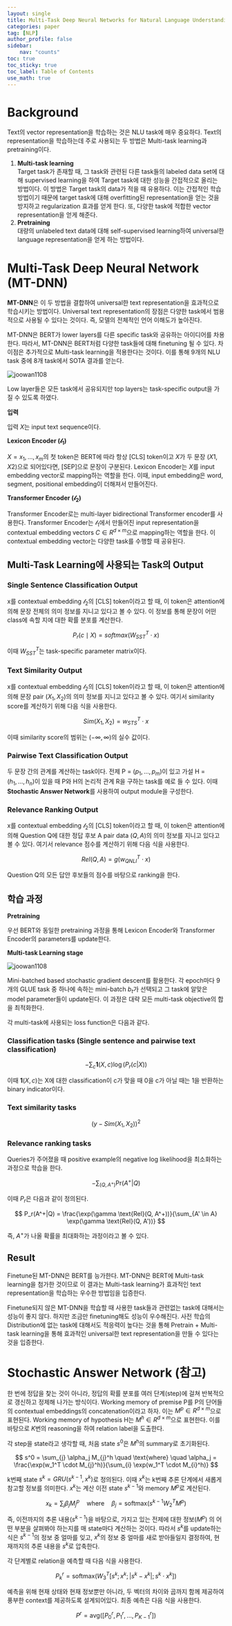 ```yaml
---
layout: single
title: Multi-Task Deep Neural Networks for Natural Language Understanding 리뷰
categories: paper
tag: [NLP]
author_profile: false
sidebar:
    nav: "counts"
toc: true
toc_sticky: true
toc_label: Table of Contents
use_math: true
---  
```


# Background  
  
Text의 vector representation을 학습하는 것은 NLU task에 매우 중요하다. Text의 representation을 학습하는데 주로 사용되는 두 방법은 Multi-task learning과 pretraining이다.  
  
1. **Multi-task learning**  
Target task가 존재할 때, 그 task와 관련된 다른 task들의 labeled data set에 대해 supervised learning을 하여 Target task에 대한 성능을 간접적으로 올리는 방법이다. 이 방법은 Target task의 data가 적을 때 유용하다. 이는 간접적인 학습 방법이기 때문에 target task에 대해 overfitting된 representation을 얻는 것을 방지하고 regularization 효과를 얻게 한다. 또, 다양한 task에 적합한 vector representation을 얻게 해준다.  
2. **Pretraining**  
대량의 unlabeled text data에 대해 self-supervised learning하여 universal한 language representation을 얻게 하는 방법이다.  
  
  
# Multi-Task Deep Neural Network (MT-DNN)  
**MT-DNN**은 이 두 방법을 결합하여 universal한 text representation을 효과적으로 학습시키는 방법이다. Universal text representation의 장점은 다양한 task에서 범용적으로 사용될 수 있다는 것이다. 즉, 모델의 전체적인 언어 이해도가 높아진다.  
  
MT-DNN은 BERT가 lower layers를 다른 specific task와 공유하는 아이디어를 차용한다. 따라서, MT-DNN은 BERT처럼 다양한 task들에 대해 finetuning 될 수 있다. 차이점은 추가적으로 Multi-task learning을 적용한다는 것이다. 이를 통해 9개의 NLU task 중에 8개 task에서 SOTA 결과를 얻는다.  
  
![joowan1108]({{site.url}}/images/papers/mtdnn/mtdnn.PNG)  
  
Low layer들은 모든 task에서 공유되지만 top layers는 task-specific output을 가질 수 있도록 하였다.  
  
**입력**

입력 $X$는 input text sequence이다.  

**Lexicon Encoder ($\mathcal {l_1}$)**

$X = {x_1, ..., x_m}$의 첫 token은 BERT에 따라 항상 [CLS] token이고 $X$가 두 문장 ($X1, X2$)으로 되어있다면, [SEP]으로 문장이 구분된다. Lexicon Encoder는 $X$를 input embedding vector로 mapping하는 역할을 한다. 이때, input embedding은 word, segment, positional embedding이 더해져서 만들어진다.

**Transformer Encoder ($\mathcal {l_2}$)**

Transformer Encoder로는 multi-layer bidirectional Transformer encoder를 사용한다. Transformer Encoder는 $\mathcal {l_1}$에서 만들어진 input representation을 contextual embedding vectors $C \in R^{d \times m}$으로 mapping하는 역할을 한다. 이 contextual embedding vector는 다양한 task를 수행할 때 공유된다. 

## Multi-Task Learning에 사용되는 Task의 Output

### Single Sentence Classification Output

x를 contextual embedding $\mathcal {l_2}$의 [CLS] token이라고 할 때, 이 token은 attention에 의해 문장 전체의 의미 정보를 지니고 있다고 볼 수 있다. 이 정보를 통해 문장이 어떤 class에 속할 지에 대한 확률 분포를 계산한다.

$$
P_r(c \mid X) = softmax(W_{SST}^T \cdot x)
$$ 

이때 $W_{SST}^T$는 task-specific parameter matrix이다.

### Text Similarity Output

x를 contextual embedding $\mathcal {l_2}$의 [CLS] token이라고 할 때, 이 token은 attention에 의해 문장 pair ($X_1, X_2$)의 의미 정보를 지니고 있다고 볼 수 있다. 여기서 similarity score를 계산하기 위해 다음 식을 사용한다. 

$$
Sim(X_1, X_2) = w_{STS}^T \cdot x
$$

이때 similarity score의 범위는 $(-\infty , \infty)$의 실수 값이다.
 
### Pairwise Text Classification Output

두 문장 간의 관계를 계산하는 task이다. 전제 P = ($p_1, ... , p_m$)이 있고 가설 H = ($h_1, ... , h_n$)이 있을 때 P와 H의 논리적 관계 R을 구하는 task를 예로 들 수 있다. 이때 **Stochastic Answer Network**를 사용하여 output module을 구성한다.  

### Relevance Ranking Output

x를 contextual embedding $\mathcal {l_2}$의 [CLS] token이라고 할 때, 이 token은 attention에 의해 Question Q에 대한 정답 후보 A pair data  ($Q, A$)의 의미 정보를 지니고 있다고 볼 수 있다. 여기서 relevance 점수를 계산하기 위해 다음 식을 사용한다.

$$
Rel(Q, A) = g(w_{QNLI}^T \cdot x)
$$

Question Q의 모든 답안 후보들의 점수를 바탕으로 ranking을 한다.


## 학습 과정
**Pretraining**

우선 BERT와 동일한 pretraining 과정을 통해 Lexicon Encoder와 Transformer Encoder의 parameters를 update한다. 

**Multi-task Learning stage**

![joowan1108]({{site.url}}/images/papers/mtdnn/train.PNG)  

Mini-batched based stochastic gradient descent를 활용한다. 각 epoch마다 9개의 GLUE task 중 하나에 속하는 mini-batch $b_t$가 선택되고 그 task에 알맞은 model parameter들이 update된다. 이 과정은 대략 모든 multi-task objective의 합을 최적화한다. 

각 multi-task에 사용되는 loss function은 다음과 같다.

### Classification tasks (Single sentence and pairwise text classification)

$$
-\sum_{c} \mathbf{1} (X, c) \log(P_r(c|X))
$$

이때 $\mathbf{1} (X, c)$는 X에 대한 classification이 c가 맞을 때 0을 c가 아닐 때는 1을 반환하는 binary indicator이다.

### Text similarity tasks

$$
(y - Sim(X_1, X_2))^2
$$

### Relevance ranking tasks

Queries가 주어졌을 때 positive example의 negative log likelihood을 최소화하는 과정으로 학습을 한다.

$$
-\sum_{(Q, A^+)} \text{Pr}(A^+|Q)
$$

이때 $P_r$은 다음과 같이 정의된다.

$$
P_r(A^+|Q) = \frac{\exp(\gamma \text{Rel}(Q, A^+))}{\sum_{A' \in A} \exp(\gamma \text{Rel}(Q, A'))}
$$

즉, $A^+$가 나올 확률을 최대화하는 과정이라고 볼 수 있다.

## Result
Finetune된 MT-DNN은 BERT를 능가한다. MT-DNN은 BERT에 Multi-task learning을 첨가한 것이므로 이 결과는  Multi-task learning가 효과적인 text representation을 학습하는 우수한 방법임을 입증한다.

Finetune되지 않은 MT-DNN을 학습할 때 사용한 task들과 관련없는 task에 대해서는 성능이 좋지 않다. 하지만 조금만 finetuning해도 성능이 우수해진다. 사전 학습의 Distribution에 없는 task에 대해서도 적응력이 높다는 것을 통해 Pretrain + Multi-task learning을 통해 효과적인 universal한 text representation을 만들 수 있다는 것을 입증한다.


# Stochastic Answer Network (참고)
한 번에 정답을 찾는 것이 아니라, 정답의 확률 분포를 여러 단계(step)에 걸쳐 반복적으로 갱신하고 정제해 나가는 방식이다. Working memory of premise P를 P의 단어들의 contextual embeddings의 concatenation이라고 하자. 이는 $M^p \in R^{d \times m}$으로 표현된다. Working memory of hypothesis H는 $M^h \in R^{d \times m}$으로 표현한다. 이를 바탕으로 $K$번의 reasoning을 하여 relation label을 도출한다. 

각 step을 state라고 생각할 때, 처음 state $s^0$은 $M^h$의 summary로 초기화된다.

$$
s^0 = \sum_{j} \alpha_j M_{j}^h \quad \text{where} \quad \alpha_j = \frac{\exp(w_1^T \cdot M_{j}^h)}{\sum_{i} \exp(w_1^T \cdot M_{i}^h)}
$$

k번째 state $s^k = GRU(s^{k-1}, x^k)$로 정의된다. 이때 $x^k$는 k번째 추론 단계에서 새롭게 참고할 정보를 의미한다. $x^k$는 계산 이전 state $s^{k-1}$와 memory $M^p$로 계산된다. 

$$
x_k = \sum_{j} \beta_j M_j^p \quad \text{where} \quad \beta_j = \text{softmax}(s^{k-1} W_2^T M^p)
$$

즉, 이전까지의 추론 내용($s^{k-1}$)을 바탕으로, 가지고 있는 전제에 대한 정보($M^p$) 의 어떤 부분을 살펴봐야 하는지를 매 state마다 계산하는 것이다. 따라서 $s^k$를 update하는 식은 $s^{k-1}$의 정보 중 얼마를 잊고, $x^k$의 정보 중 얼마를 새로 받아들일지 결정하여, 현재까지의 추론 내용을 $s^k$로 압축한다. 

각 단계별로 relation을 예측할 때 다음 식을 사용한다.

$$
P_k^r = \text{softmax}(W_3^T [s^k; x^k; |s^k - x^k|; s^k \cdot x^k])
$$

예측을 위해 현재 상태와 현재 정보뿐만 아니라, 두 벡터의 차이와 곱까지 함께 제공하여 풍부한 context를 제공하도록 설계되어있다. 
최종 예측은 다음 식을 사용한다.

$$
P^r = \text{avg}([P_0^r, P_1^r, ..., P_{K-1}^r])
$$


  
 
